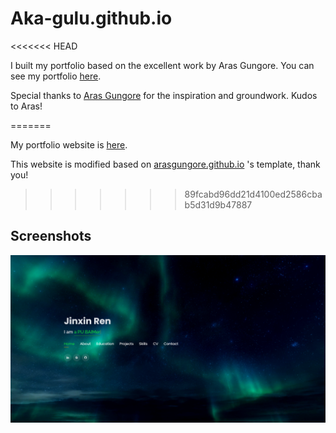 # Aka-gulu.github.io
<<<<<<< HEAD

I built my portfolio based on the excellent work by Aras Gungore. You can see my portfolio [here](https://aka-gulu.github.io).

Special thanks to [Aras Gungore](https://github.com/arasgungore/arasgungore.github.io) for the inspiration and groundwork. Kudos to Aras!

=======

My portfolio website is [here](https://aka-gulu.github.io).

This website is modified based on [arasgungore.github.io](https://arasgungore.github.io) 's template, thank you!
>>>>>>> 89fcabd96dd21d4100ed2586cbab5d31d9b47887



## Screenshots

<p float="center">
    <img src="https://github.com/Aka-Gulu/Aka-Gulu.github.io/blob/main/Screenshots/Screenshot.png" width="800">
</p>
